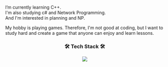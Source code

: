 I’m currently learning C++.                                                
I'm also studying c# and Network Programming.                                      
And I'm interested in planning and NP.

My hobby is playing games.
Therefore, I'm not good at coding, but I want to study hard 
and create a game that anyone can enjoy and learn lessons.

<h3 align="center"><b>🛠 Tech Stack 🛠</b></h3>
<p align="center">
<img src="https://img.shields.io/badge/c++-00599C?style=flat-square&logo=c%2B%2B&logoColor=white"/></a>  
